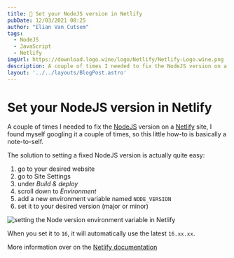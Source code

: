 ```yaml
---
title: 🔧 Set your NodeJS version in Netlify
pubDate: 12/03/2021 08:25
author: "Elian Van Cutsem"
tags:
  - NodeJS
  - JavaScript
  - Netlify
imgUrl: https://download.logo.wine/logo/Netlify/Netlify-Logo.wine.png
description: A couple of times I needed to fix the NodeJS version on a Netlify site, I found myself googling it a couple of times, so this little how-to is basically a note-to-self.
layout: '../../layouts/BlogPost.astro'
---
```


# Set your NodeJS version in Netlify

A couple of times I needed to fix the [NodeJS](<https://nodejs.org>) version on a [Netlify](<https://www.netlify.com>) site, I found myself googling it a couple of times, so this little how-to is basically a note-to-self.

The solution to setting a fixed NodeJS version is actually quite easy:

1. go to your desired website
1. go to Site Settings
1. under *Build & deploy*
1. scroll down to *Environment*
1. add a new environment variable named `NODE_VERSION`
1. set it to your desired version (major or minor)

![setting the Node version environment variable in Netlify](https://i.imgur.com/dHA6d8B.png)

When you set it to `16`, it will automatically use the latest `16.xx.xx`.

More information over on the [Netlify documentation](<https://docs.netlify.com/configure-builds/manage-dependencies/>)
